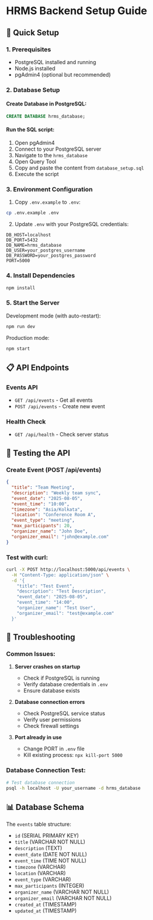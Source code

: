 # HRMS Backend Setup Guide

## 🚀 Quick Setup

### 1. Prerequisites
- PostgreSQL installed and running
- Node.js installed
- pgAdmin4 (optional but recommended)

### 2. Database Setup

#### Create Database in PostgreSQL:
```sql
CREATE DATABASE hrms_database;
```

#### Run the SQL script:
1. Open pgAdmin4
2. Connect to your PostgreSQL server
3. Navigate to the `hrms_database`
4. Open Query Tool
5. Copy and paste the content from `database_setup.sql`
6. Execute the script

### 3. Environment Configuration

1. Copy `.env.example` to `.env`:
```bash
cp .env.example .env
```

2. Update `.env` with your PostgreSQL credentials:
```env
DB_HOST=localhost
DB_PORT=5432
DB_NAME=hrms_database
DB_USER=your_postgres_username
DB_PASSWORD=your_postgres_password
PORT=5000
```

### 4. Install Dependencies
```bash
npm install
```

### 5. Start the Server

Development mode (with auto-restart):
```bash
npm run dev
```

Production mode:
```bash
npm start
```

## 📋 API Endpoints

### Events API
- `GET /api/events` - Get all events
- `POST /api/events` - Create new event

### Health Check
- `GET /api/health` - Check server status

## 🧪 Testing the API

### Create Event (POST /api/events)
```json
{
  "title": "Team Meeting",
  "description": "Weekly team sync",
  "event_date": "2025-08-05",
  "event_time": "10:00",
  "timezone": "Asia/Kolkata",
  "location": "Conference Room A",
  "event_type": "meeting",
  "max_participants": 20,
  "organizer_name": "John Doe",
  "organizer_email": "john@example.com"
}
```

### Test with curl:
```bash
curl -X POST http://localhost:5000/api/events \
  -H "Content-Type: application/json" \
  -d '{
    "title": "Test Event",
    "description": "Test Description",
    "event_date": "2025-08-05",
    "event_time": "14:00",
    "organizer_name": "Test User",
    "organizer_email": "test@example.com"
  }'
```

## 🐛 Troubleshooting

### Common Issues:

1. **Server crashes on startup**
   - Check if PostgreSQL is running
   - Verify database credentials in `.env`
   - Ensure database exists

2. **Database connection errors**
   - Check PostgreSQL service status
   - Verify user permissions
   - Check firewall settings

3. **Port already in use**
   - Change PORT in `.env` file
   - Kill existing process: `npx kill-port 5000`

### Database Connection Test:
```bash
# Test database connection
psql -h localhost -U your_username -d hrms_database
```

## 📊 Database Schema

The `events` table structure:
- `id` (SERIAL PRIMARY KEY)
- `title` (VARCHAR NOT NULL)
- `description` (TEXT)
- `event_date` (DATE NOT NULL)
- `event_time` (TIME NOT NULL)
- `timezone` (VARCHAR)
- `location` (VARCHAR)
- `event_type` (VARCHAR)
- `max_participants` (INTEGER)
- `organizer_name` (VARCHAR NOT NULL)
- `organizer_email` (VARCHAR NOT NULL)
- `created_at` (TIMESTAMP)
- `updated_at` (TIMESTAMP)
